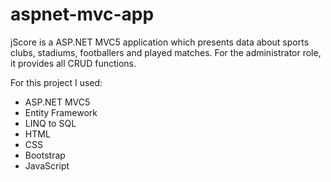 # aspnet-mvc-app

jScore is a ASP.NET MVC5 application which presents data about sports clubs, stadiums, footballers and played matches. For the administrator role, it provides all CRUD functions.

For this project I used:

* ASP.NET MVC5
* Entity Framework
* LINQ to SQL
* HTML
* CSS
* Bootstrap
* JavaScript




